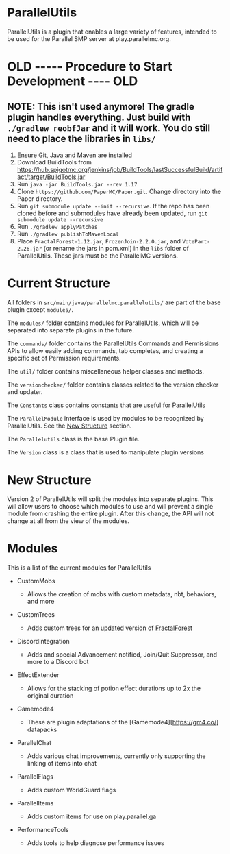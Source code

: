 # ParallelUtils
ParallelUtils is a plugin that enables a large variety of features, intended to be used for the Parallel SMP server at play.parallelmc.org.

# OLD ----- Procedure to Start Development ---- OLD

## NOTE: This isn't used anymore! The gradle plugin handles everything. Just build with `./gradlew reobfJar` and it will work. You do still need to place the libraries in `libs/`

1. Ensure Git, Java and Maven are installed
2. Download BuildTools from https://hub.spigotmc.org/jenkins/job/BuildTools/lastSuccessfulBuild/artifact/target/BuildTools.jar
3. Run `java -jar BuildTools.jar --rev 1.17`
4. Clone `https://github.com/PaperMC/Paper.git`. Change directory into the Paper directory.
5. Run `git submodule update --init --recursive`. If the repo has been cloned before and submodules have already been updated, run `git submodule update --recursive`
6. Run `./gradlew applyPatches`
7. Run `./gradlew publishToMavenLocal`
8. Place `FractalForest-1.12.jar`, `FrozenJoin-2.2.0.jar`, and `VotePart-2.26.jar` (or rename the jars in pom.xml) in the `libs` folder of ParallelUtils. These jars must be the ParallelMC versions.

# Current Structure
All folders in `src/main/java/parallelmc.parallelutils/` are part of the base plugin except `modules/`.

The `modules/` folder contains modules for ParallelUtils, which will be separated into separate plugins in the future.

The `commands/` folder contains the ParallelUtils Commands and Permissions APIs to allow easily adding commands, tab completes, and creating a specific set of Permission requirements.

The `util/` folder contains miscellaneous helper classes and methods.

The `versionchecker/` folder contains classes related to the version checker and updater.

The `Constants` class contains constants that are useful for ParallelUtils

The `ParallelModule` interface is used by modules to be recognized by ParallelUtils. See the [New Structure](https://github.com/ParallelMC/ParallelUtils#New_Structure) section.

The `Parallelutils` class is the base Plugin file. 

The `Version` class is a class that is used to manipulate plugin versions

# New Structure

Version 2 of ParallelUtils will split the modules into separate plugins. This will allow users to choose which modules to use and will prevent a single module from crashing the entire plugin.
After this change, the API will not change at all from the view of the modules.

# Modules
This is a list of the current modules for ParallelUtils
- CustomMobs
  - Allows the creation of mobs with custom metadata, nbt, behaviors, and more
    
- CustomTrees
  - Adds custom trees for an [updated](https://github.com/ParallelMC/FractalForest) version of [FractalForest](https://www.spigotmc.org/resources/fractal-forest.75850/)
    
- DiscordIntegration
  - Adds and special Advancement notified, Join/Quit Suppressor, and more to a Discord bot
    
- EffectExtender
  - Allows for the stacking of potion effect durations up to 2x the original duration
    
- Gamemode4
  - These are plugin adaptations of the [Gamemode4][https://gm4.co/] datapacks

- ParallelChat
  - Adds various chat improvements, currently only supporting the linking of items into chat
  
- ParallelFlags
  - Adds custom WorldGuard flags
    
- ParallelItems
  - Adds custom items for use on play.parallel.ga
  
- PerformanceTools
  - Adds tools to help diagnose performance issues
